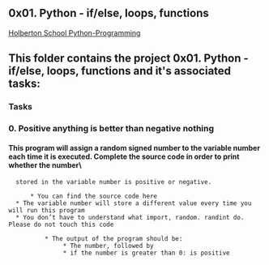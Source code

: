 ## 0x01. Python - if/else, loops, functions

[Holberton School Python-Programming](https://github.com/Amadu-Sesay/alx-higher_level_programming/tree/master/0x01-python-if_else_loops_functions)

##  This folder contains the project 0x01. Python - if/else, loops, functions and it's associated tasks:
### Tasks
### 0. Positive anything is better than negative nothing
#### This program will assign a random signed number to the variable number each time it is executed. Complete the source code in order to print whether the number\ 
      stored in the variable number is positive or negative.

          * You can find the source code here
	  * The variable number will store a different value every time you will run this program
	  * You don’t have to understand what import, random. randint do. Please do not touch this code

        	  * The output of the program should be:
	               * The number, followed by
	               * if the number is greater than 0: is positive

